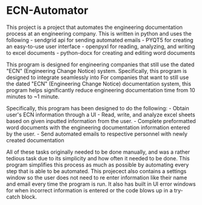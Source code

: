 # ECN-Automator
This project is a project that automates the engineering documentation process at an
engineering company. This is written in python and uses the following
    -   sendgrid api for sending automated emails
    -   PYQT5 for creating an easy-to-use user interface
    -   openpyxl for reading, analyzing, and writing to excel documents
    -   python-docx for creating and editing word documents

This program is designed for engineering companies that still use the dated "ECN" (Engineering
Change Notice) system. Specifically, this program is designed to integrate seamlessly into
For companies that want to still use the dated "ECN" (Engineering Change Notice) documentation system,
this program helps significantly reduce engineering documentation time from 10 minutes to ~1 minute.

Specifically, this program has been designed to do the following:
    -   Obtain user's ECN information through a UI
    -   Read, write, and analyze excel sheets based on given inputted information
        from the user.
    -   Complete preformatted word documents with the engineering documentation
        information entered by the user.
    -   Send automated emails to respective personnel with newly created documentation

All of these tasks originally needed to be done manually, and was a 
rather tedious task due to its simplicity and how often it needed to be done. 
This program simplifies this process as much as possible by automating every step that is able to
be automated. This projecect also contains a settings window so the user does not need to 
re enter information like their name and email every time the program is run. It also
has built in UI error windows for when incorrect information is entered or the code blows
up in a try-catch block.
